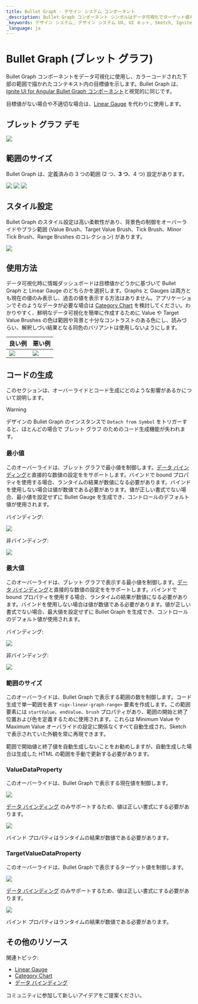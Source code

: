```yaml
---
title: Bullet Graph - デザイン システム コンポーネント
_description: Bullet Graph コンポーネント シンボルはデータ可視化でターゲット値の値を表示します。
_keywords: デザイン システム, デザイン システム UX, UI キット, Sketch, Ignite UI for Angular, Sketch to Angular, Angular, Angular デザイン システム, Sketch からコードをエクスポート, Angular 用のデザイン キット, Sketch HTML, Sketch to HTML, Sketch UI キット
_language: ja
---
```


# Bullet Graph (ブレット グラフ)

Bullet Graph コンポーネントをデータ可視化に使用し、カラーコードされた下部の範囲で描かれたコンテキスト内の目標値を示します。Bullet Graph は、[Ignite UI for Angular Bullet Graph コンポーネント](https://jp.infragistics.com/products/ignite-ui-angular/angular/components/bullet-graph.html)と視覚的に同じです。

目標値がない場合や不適切な場合は、[Linear Gauge](linear-gauge.md) を代わりに使用します。

## ブレット グラフ デモ

<img class="responsive-img" src="../images/bullet_graph_three_ranges.png" srcset="../images/bullet_graph_three_ranges@2x.png 2x" />

## 範囲のサイズ

Bullet Graph は、定義済みの 3 つの範囲 (2 つ、**3 つ**、4 つ) 設定があります。

<img class="responsive-img" src="../images/bullet_graph_two_ranges.png" srcset="../images/bullet_graph_two_ranges@2x.png 2x" />
<img class="responsive-img" src="../images/bullet_graph_three_ranges.png" srcset="../images/bullet_graph_three_ranges@2x.png 2x" />
<img class="responsive-img" src="../images/bullet_graph_four_ranges.png" srcset="../images/bullet_graph_four_ranges@2x.png 2x" />

## スタイル設定

Bullet Graph のスタイル設定は高い柔軟性があり、背景色の制御をオーバーライドやブラシ範囲 (Value Brush、Target Value Brush、Tick Brush、Minor Tick Brush、Range Brushes のコレクション) があります。

<img class="responsive-img" src="../images/bullet_graph_styling.png" srcset="../images/bullet_graph_styling@2x.png 2x" />

## 使用方法

データ可視化時に情報ダッシュボードは目標値かどうかに基づいて Bullet Graph と Linear Gauge のどちらかを選択します。Graphs と Gauges は両方とも現在の値のみ表示し、過去の値を表示する方法はありません。アプリケーションでそのようなデータが必要な場合は [Category Chart](chart-category.md) を検討してください。わかりやすく、鮮明なデータ可視化を簡単に作成するために Value や Target Value Brushes の色は範囲や背景と十分なコントラストのある色にし、読みづらい、解釈しづい結果となる同色のバリアントは使用しないようにします。

| 良い例                                                                                       |悪い例                                                                                        |
| ---------------------------------------------------------------------------------------- | -------------------------------------------------------------------------------------------- |
| <img class="responsive-img" src="../images/bullet_graph_do.png" srcset="../images/bullet_graph_do@2x.png 2x" />|<img class="responsive-img" src="../images/bullet_graph_dont.png" srcset="../images/bullet_graph_dont@2x.png 2x" /> |

## コードの生成

このセクションは、オーバーライドとコード生成にどのような影響があるかについて説明します。

> [!WARNING]
> デザインの Bullet Graph のインスタンスで `Detach from Symbol` をトリガーすると、ほとんどの場合で ブレット グラフ のためのコード生成機能が失われます。

### 最小値

このオーバーライドは、ブレット グラフで最小値を制御します。[データ バインディング](../codegen/data-binding.md)と直接的な数値の設定ををサポートします。バインドで bound プロパティを使用する場合、ランタイムの結果が数値になる必要があります。バインドを使用しない場合は値が数値である必要があります。値が正しい書式でない場合、最小値を設定せずに Bullet Gauge を生成でき、コントロールのデフォルト値が使用されます。

バインディング:

<img class="responsive-img" src="../images/linear_gauge_bind_min.png"/>

非バインディング:

<img class="responsive-img" src="../images/linear_gauge_nobind_min.png"/>

### 最大値

このオーバーライドは、ブレット グラフで表示する最小値を制御します。[データ バインディング](../codegen/data-binding.md)と直接的な数値の設定ををサポートします。バインドで bound プロパティを使用する場合、ランタイムの結果が数値になる必要があります。バインドを使用しない場合は値が数値である必要があります。値が正しい書式でない場合、最大値を設定せずに Bullet Graph を生成でき、コントロールのデフォルト値が使用されます。

バインディング:

<img class="responsive-img" src="../images/linear_gauge_bind_max.png"/>

非バインディング:

<img class="responsive-img" src="../images/linear_gauge_nobind_max.png"/>

### 範囲のサイズ

このオーバーライドは、Bullet Graph で表示する範囲の数を制御します。コード生成で単一範囲を表す `<igx-linear-graph-range>` 要素を作成します。この範囲要素には `startValue`、`endValue`、`brush` プロパティがあり、範囲の開始と終了位置および色を定義するために使用されます。これらは Minimum Value や Maximum Value オーバライドの設定に関係なくすべて自動生成され、Sketch で表示されていた外観を常に再現できます。

範囲で開始値と終了値を自動生成しないことをお勧めしますが、自動生成した場合は生成した HTML の範囲を手動で更新する必要があります。

### ValueDataProperty

このオーバーライドは、Bullet Graph で表示する現在値を制御します。

<img class="responsive-img" src="../images/bullet_graph_value.png"/>

[データ バインディング](../codegen/data-binding.md) のみサポートするため、値は正しい書式にする必要があります。

<img class="responsive-img" src="../images/linear_gauge_valueprop.png"/>

バインド プロパティはランタイムの結果が数値である必要があります。

### TargetValueDataProperty

このオーバーライドは、Bullet Graph で表示するターゲット値を制御します。

<img class="responsive-img" src="../images/bullet_graph_target_value.png"/>

[データ バインディング](../codegen/data-binding.md) のみサポートするため、値は正しい書式にする必要があります。

<img class="responsive-img" src="../images/linear_gauge_valueprop.png"/>

バインド プロパティはランタイムの結果が数値である必要があります。

## その他のリソース

関連トピック:

- [Linear Gauge](linear-gauge.md)
- [Category Chart](chart-category.md)
- [データ バインディング](../codegen/data-binding.md)
  <div class="divider--half"></div>

コミュニティに参加して新しいアイデアをご提案ください。


